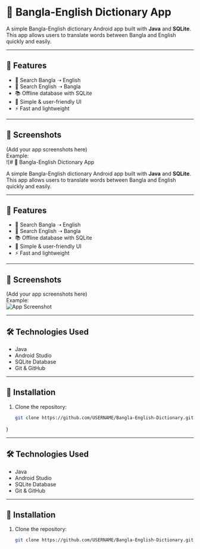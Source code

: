 # 📖 Bangla-English Dictionary App

A simple Bangla-English dictionary Android app built with **Java** and **SQLite**.  
This app allows users to translate words between Bangla and English quickly and easily.

---

## 🚀 Features
- 🔎 Search Bangla ➝ English  
- 🔎 Search English ➝ Bangla  
- 📚 Offline database with SQLite  
- 🎨 Simple & user-friendly UI  
- ⚡ Fast and lightweight  

---

## 📸 Screenshots
(Add your app screenshots here)  
Example:  
![# 📖 Bangla-English Dictionary App

A simple Bangla-English dictionary Android app built with **Java** and **SQLite**.  
This app allows users to translate words between Bangla and English quickly and easily.

---

## 🚀 Features
- 🔎 Search Bangla ➝ English  
- 🔎 Search English ➝ Bangla  
- 📚 Offline database with SQLite  
- 🎨 Simple & user-friendly UI  
- ⚡ Fast and lightweight  

---

## 📸 Screenshots
(Add your app screenshots here)  
Example:  
![App Screenshot](screenshot.png)

---

## 🛠️ Technologies Used
- Java  
- Android Studio  
- SQLite Database  
- Git & GitHub  

---

## 🔧 Installation
1. Clone the repository:
   ```bash
   git clone https://github.com/USERNAME/Bangla-English-Dictionary.git
)

---

## 🛠️ Technologies Used
- Java  
- Android Studio  
- SQLite Database  
- Git & GitHub  

---

## 🔧 Installation
1. Clone the repository:
   ```bash
   git clone https://github.com/USERNAME/Bangla-English-Dictionary.git

